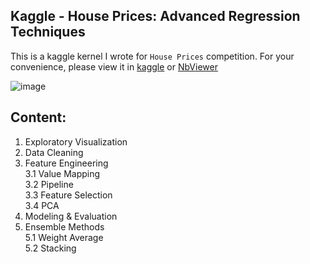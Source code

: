 ## Kaggle - House Prices: Advanced Regression Techniques

This is a kaggle kernel I wrote for `House Prices` competition. For your convenience, please view it in [kaggle](https://www.kaggle.com/massquantity/all-you-need-is-pca-lb-0-11421-top-4) or [NbViewer](http://nbviewer.jupyter.org/github/massquantity/Kaggle-HousePrices/blob/master/HousePrices%20Kernel.ipynb)

![image](http://m.qpic.cn/psb?/V107khlM1bLYMn/QqkUQ5iIPfNEg5VfemDKvsVmzs3D*8XadHIJ64J3umQ!/b/dAgBAAAAAAAA&bo=swNlAgAAAAADB*U!&rf=viewer_4)

## Content:  

1. Exploratory Visualization
2. Data Cleaning
3. Feature Engineering  
  3.1 Value Mapping  
  3.2 Pipeline  
  3.3 Feature Selection  
  3.4 PCA
4. Modeling & Evaluation  
5. Ensemble Methods  
  5.1 Weight Average  
  5.2 Stacking

